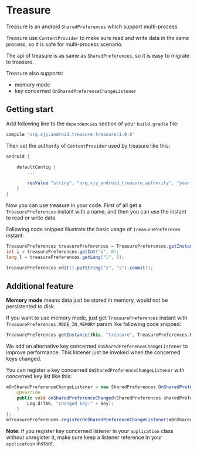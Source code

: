 # Treasure
Treasure is an android `SharedPreferences` which support multi-process.

Treasure use `ContentProvider` to make sure read and write data in the same process, so it is safe for multi-process scenario.

The api of treasure is as same as `SharedPreferences`, so it is easy to migrate to treasure.

Treasure also supports:  
* memory mode
* key concerned `OnSharedPreferenceChangeListener`

## Getting start
Add following line to the `dependencies` section of your `build.gradle` file:

```gradle
compile 'org.xjy.android.treasure:treasure:1.0.0'
```

Then set the authority of `ContentProvider` used by treasure like this: 

```gradle
android {

    defaultConfig {
        ...

        resValue "string", "org_xjy_android_treasure_authority", "your authority"
    }
}
```

Now you can use treasure in your code. First of all get a `TreasurePreferences` instant with a name, and then you can use the instant to read or write data.

Following code snipped illustrate the basic usage of `TreasurePrefereces` instant:

```java
TreasurePreferences treasurePreferences = TreasurePreferences.getInstance(this, "treasure");
int i = treasurePreferences.getInt("i", 0);
long l = treasurePreferences.getLong("l", 0);

treasurePreferences.edit().putString("s", "s").commit();
```

## Additional feature
**Memory mode** means data just be stored in memory, would not be persistented to disk.

If you want to use memory mode, just get `TreasurePreferences` instant with `TreasurePreferences.MODE_IN_MEMORY` param like following code snipped:

```java
TreasurePreferences.getInstance(this, "treasure", TreasurePreferences.MODE_IN_MEMORY);
```

We add an alternative key concerned `OnSharedPreferenceChangeListener` to improve performance. This listener just be invoked when the concerned keys changed.

You can register a key concerned `OnSharedPreferenceChangeListener` with concerned key list like this:

```java
mOnSharedPreferenceChangeListener = new SharedPreferences.OnSharedPreferenceChangeListener() {
    @Override
    public void onSharedPreferenceChanged(SharedPreferences sharedPreferences, String key) {
        Log.d(TAG, "changed key:" + key);
    }
};
mTreasurePreferences.registerOnSharedPreferenceChangeListener(mOnSharedPreferenceChangeListener, Arrays.asList("i", "s"));
```

**Note**: if you register key concerned listener in your `application` class without unregister it, make sure keep a listener reference in your `applicatoin` instant.